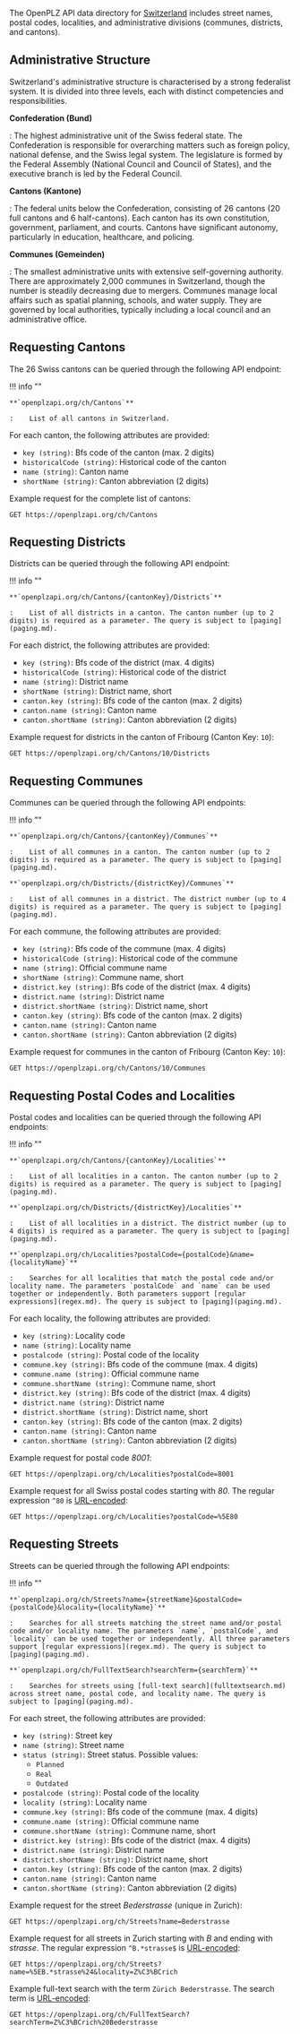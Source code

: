 The OpenPLZ API data directory for [Switzerland](https://en.wikipedia.org/wiki/Switzerland) includes street names, postal codes, localities, and administrative divisions (communes, districts, and cantons).

## Administrative Structure

Switzerland's administrative structure is characterised by a strong federalist system. It is divided into three levels, each with distinct competencies and responsibilities.

**Confederation (Bund)**

:   The highest administrative unit of the Swiss federal state. The Confederation is responsible for overarching matters such as foreign policy, national defense, and the Swiss legal system. The legislature is formed by the Federal Assembly (National Council and Council of States), and the executive branch is led by the Federal Council.

**Cantons (Kantone)**

:   The federal units below the Confederation, consisting of 26 cantons (20 full cantons and 6 half-cantons). Each canton has its own constitution, government, parliament, and courts. Cantons have significant autonomy, particularly in education, healthcare, and policing.

**Communes (Gemeinden)**

:   The smallest administrative units with extensive self-governing authority. There are approximately 2,000 communes in Switzerland, though the number is steadily decreasing due to mergers. Communes manage local affairs such as spatial planning, schools, and water supply. They are governed by local authorities, typically including a local council and an administrative office.

## Requesting Cantons

The 26 Swiss cantons can be queried through the following API endpoint:

!!! info ""
    
    **`openplzapi.org/ch/Cantons`**
    
    :    List of all cantons in Switzerland.

For each canton, the following attributes are provided:

+ `key (string)`: Bfs code of the canton (max. 2 digits)
+ `historicalCode (string)`: Historical code of the canton
+ `name (string)`: Canton name
+ `shortName (string)`: Canton abbreviation (2 digits)

Example request for the complete list of cantons:

``` 
GET https://openplzapi.org/ch/Cantons
```

## Requesting Districts

Districts can be queried through the following API endpoint:

!!! info ""

    **`openplzapi.org/ch/Cantons/{cantonKey}/Districts`**

    :    List of all districts in a canton. The canton number (up to 2 digits) is required as a parameter. The query is subject to [paging](paging.md).

For each district, the following attributes are provided:

+ `key (string)`: Bfs code of the district (max. 4 digits)
+ `historicalCode (string)`: Historical code of the district
+ `name (string)`: District name
+ `shortName (string)`: District name, short
+ `canton.key (string)`: Bfs code of the canton (max. 2 digits)
+ `canton.name (string)`: Canton name
+ `canton.shortName (string)`: Canton abbreviation (2 digits)

Example request for districts in the canton of Fribourg (Canton Key: `10`):

```
GET https://openplzapi.org/ch/Cantons/10/Districts
```

## Requesting Communes

Communes can be queried through the following API endpoints:

!!! info ""

    **`openplzapi.org/ch/Cantons/{cantonKey}/Communes`**

    :    List of all communes in a canton. The canton number (up to 2 digits) is required as a parameter. The query is subject to [paging](paging.md).

    **`openplzapi.org/ch/Districts/{districtKey}/Communes`**

    :    List of all communes in a district. The district number (up to 4 digits) is required as a parameter. The query is subject to [paging](paging.md).

For each commune, the following attributes are provided:

+ `key (string)`: Bfs code of the commune (max. 4 digits)
+ `historicalCode (string)`: Historical code of the commune
+ `name (string)`: Official commune name
+ `shortName (string)`: Commune name, short
+ `district.key (string)`: Bfs code of the district (max. 4 digits)
+ `district.name (string)`: District name
+ `district.shortName (string)`: District name, short
+ `canton.key (string)`: Bfs code of the canton (max. 2 digits)
+ `canton.name (string)`: Canton name
+ `canton.shortName (string)`: Canton abbreviation (2 digits)

Example request for communes in the canton of Fribourg (Canton Key: `10`):

```
GET https://openplzapi.org/ch/Cantons/10/Communes
```

## Requesting Postal Codes and Localities

Postal codes and localities can be queried through the following API endpoints:

!!! info ""

    **`openplzapi.org/ch/Cantons/{cantonKey}/Localities`**

    :    List of all localities in a canton. The canton number (up to 2 digits) is required as a parameter. The query is subject to [paging](paging.md).

    **`openplzapi.org/ch/Districts/{districtKey}/Localities`**

    :    List of all localities in a district. The district number (up to 4 digits) is required as a parameter. The query is subject to [paging](paging.md).

    **`openplzapi.org/ch/Localities?postalCode={postalCode}&name={localityName}`**

    :    Searches for all localities that match the postal code and/or locality name. The parameters `postalCode` and `name` can be used together or independently. Both parameters support [regular expressions](regex.md). The query is subject to [paging](paging.md).

For each locality, the following attributes are provided:

+ `key (string)`: Locality code
+ `name (string)`: Locality name
+ `postalcode (string)`: Postal code of the locality
+ `commune.key (string)`: Bfs code of the commune (max. 4 digits)
+ `commune.name (string)`: Official commune name
+ `commune.shortName (string)`: Commune name, short
+ `district.key (string)`: Bfs code of the district (max. 4 digits)
+ `district.name (string)`: District name
+ `district.shortName (string)`: District name, short
+ `canton.key (string)`: Bfs code of the canton (max. 2 digits)
+ `canton.name (string)`: Canton name
+ `canton.shortName (string)`: Canton abbreviation (2 digits)

Example request for postal code *8001*:

```
GET https://openplzapi.org/ch/Localities?postalCode=8001
```

Example request for all Swiss postal codes starting with *80*. The regular expression `^80` is [URL-encoded](url-encoding.md):

```
GET https://openplzapi.org/ch/Localities?postalCode=%5E80
```

## Requesting Streets

Streets can be queried through the following API endpoints:

!!! info ""

    **`openplzapi.org/ch/Streets?name={streetName}&postalCode={postalCode}&locality={localityName}`**

    :    Searches for all streets matching the street name and/or postal code and/or locality name. The parameters `name`, `postalCode`, and `locality` can be used together or independently. All three parameters support [regular expressions](regex.md). The query is subject to [paging](paging.md).

    **`openplzapi.org/ch/FullTextSearch?searchTerm={searchTerm}`**

    :    Searches for streets using [full-text search](fulltextsearch.md) across street name, postal code, and locality name. The query is subject to [paging](paging.md).

For each street, the following attributes are provided:

+ `key (string)`: Street key
+ `name (string)`: Street name
+ `status (string)`: Street status. Possible values:
    + `Planned`
    + `Real`
    + `Outdated`
+ `postalcode (string)`: Postal code of the locality
+ `locality (string)`: Locality name
+ `commune.key (string)`: Bfs code of the commune (max. 4 digits)
+ `commune.name (string)`: Official commune name
+ `commune.shortName (string)`: Commune name, short
+ `district.key (string)`: Bfs code of the district (max. 4 digits)
+ `district.name (string)`: District name
+ `district.shortName (string)`: District name, short
+ `canton.key (string)`: Bfs code of the canton (max. 2 digits)
+ `canton.name (string)`: Canton name
+ `canton.shortName (string)`: Canton abbreviation (2 digits)

Example request for the street *Bederstrasse* (unique in Zurich):

```
GET https://openplzapi.org/ch/Streets?name=Bederstrasse
```

Example request for all streets in Zurich starting with *B* and ending with *strasse*. The regular expression `^B.*strasse$` is [URL-encoded](url-encoding.md):


```
GET https://openplzapi.org/ch/Streets?name=%5EB.*strasse%24&locality=Z%C3%BCrich
```

Example full-text search with the term `Zürich Bederstrasse`. The search term is [URL-encoded](url-encoding.md):

```
GET https://openplzapi.org/ch/FullTextSearch?searchTerm=Z%C3%BCrich%20Bederstrasse
```
